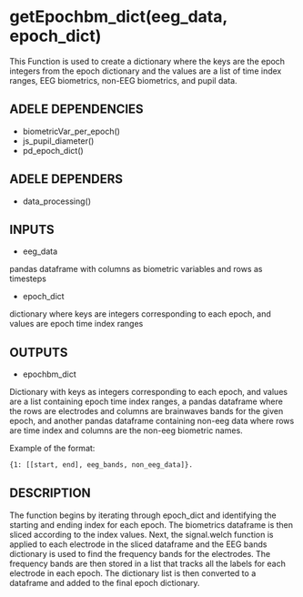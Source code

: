 # getEpochbm_dict(eeg_data, epoch_dict)

This Function is used to create a dictionary where the keys are the epoch integers from the epoch dictionary and the values are a list of time index ranges, EEG biometrics, non-EEG biometrics, and pupil data. 

## ADELE DEPENDENCIES
- biometricVar_per_epoch()
- js_pupil_diameter()
- pd_epoch_dict()

## ADELE DEPENDERS
- data_processing()

## INPUTS
- eeg_data

pandas dataframe with columns as biometric variables and rows as timesteps

- epoch_dict

dictionary where keys are integers corresponding to each epoch, and values are epoch time index ranges

## OUTPUTS
 - epochbm_dict
 
Dictionary with keys as integers corresponding to each epoch, and values are a list containing epoch time index ranges, a pandas dataframe where the rows are electrodes and columns are brainwaves bands for the given epoch, and another pandas dataframe containing non-eeg data where rows are time index and columns are the non-eeg biometric names.

Example of the format:
```sh
{1: [[start, end], eeg_bands, non_eeg_data]}.
```
## DESCRIPTION
The function begins by iterating through epoch_dict and identifying the starting and ending index for each epoch. The biometrics dataframe is then sliced according to the index values. Next, the signal.welch function is applied to each electrode in the sliced dataframe and the EEG bands dictionary is used to find the frequency bands for the electrodes. The frequency bands are then stored in a list that tracks all the labels for each electrode in each epoch. The dictionary list is then converted to a dataframe and added to the final epoch dictionary.
